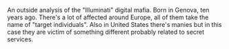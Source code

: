 
An outside analysis of the "Illuminati" digital mafia. Born in Genova, ten years ago. There's a lot of affected around Europe, all of them take the name of "target individuals". Also in United States there's manies but in this case they are victim of something different probably related to secret services. 
